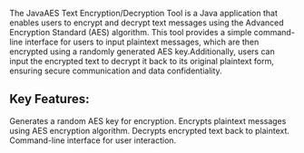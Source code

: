The JavaAES Text Encryption/Decryption Tool is a Java application that enables users to encrypt and decrypt text messages using the Advanced Encryption Standard (AES) algorithm. This tool provides a simple command-line interface for users to input plaintext messages, which are then encrypted using a randomly generated AES key.Additionally, users can input the encrypted text to decrypt it back to its original plaintext form, ensuring secure communication and data confidentiality.

## Key Features: ##

Generates a random AES key for encryption.
Encrypts plaintext messages using AES encryption algorithm.
Decrypts encrypted text back to plaintext.
Command-line interface for user interaction.

